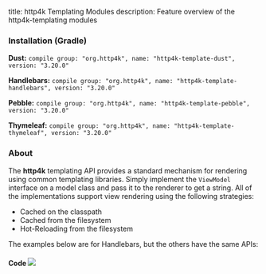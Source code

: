 title: http4k Templating Modules
description: Feature overview of the http4k-templating modules

### Installation (Gradle)
**Dust:** ```compile group: "org.http4k", name: "http4k-template-dust", version: "3.20.0"```

**Handlebars:** ```compile group: "org.http4k", name: "http4k-template-handlebars", version: "3.20.0"```

**Pebble:** ```compile group: "org.http4k", name: "http4k-template-pebble", version: "3.20.0"```

**Thymeleaf:** ```compile group: "org.http4k", name: "http4k-template-thymeleaf", version: "3.20.0"```

### About
The **http4k** templating API provides a standard mechanism for rendering using common templating libraries. Simply implement the `ViewModel` interface on a model class and pass it to the renderer to get a string. All of the implementations support view rendering using the following strategies:

* Cached on the classpath
* Cached from the filesystem
* Hot-Reloading from the filesystem

The examples below are for Handlebars, but the others have the same APIs:

#### Code  [<img class="octocat" src="/img/octocat-32.png"/>](https://github.com/http4k/http4k/blob/master/src/docs/guide/modules/templating/example.kt)

 <script src="https://gist-it.appspot.com/https://github.com/http4k/http4k/blob/master/src/docs/guide/modules/templating/example.kt"></script>
